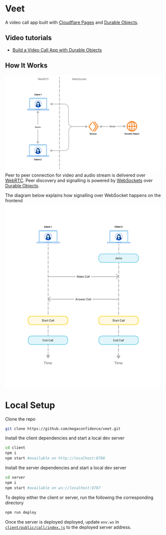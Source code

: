 # Veet

A video call app built with [Cloudflare Pages](https://developers.cloudflare.com/pages/) and [Durable Objects](https://developers.cloudflare.com/durable-objects/).

## Video tutorials 

- [Build a Video Call App with Durable Objects](https://www.youtube.com/playlist?list=PLzfTyn6__SjgC2ty1_BAl0RGgr2jKjngz)

## How It Works

![Architecture](./images/arch.jpg)
Peer to peer connection for video and audio stream is delivered over [WebRTC](https://developer.mozilla.org/en-US/docs/Web/API/WebRTC_API). Peer discovery and signalling is powered by [WebSockets](https://developer.mozilla.org/en-US/docs/Web/API/WebSocket) over [Durable Objects](https://developers.cloudflare.com/durable-objects/api/websockets/).

The diagram below explains how signalling over WebSocket happens on the frontend
![Signalling](./images/timing.png)

# Local Setup
Clone the repo
```sh
git clone https://github.com/megaconfidence/veet.git
```
Install the client dependencies and start a local dev server
```sh
cd client
npm i
npm start #available on http://localhost:8788
```
Install the server dependencies and start a local dev server
```sh
cd server
npm i
npm start #available on ws://localhost:8787
```
To deploy either the client or server, run the following the corresponding directory
```sh
npm run deploy
```
Once the server is deployed deployed, update `env.ws` in [`client/public/call/index.js`](https://github.com/megaconfidence/veet/blob/bb50f00158571b8ab2fa755f8e33476941ee393d/client/public/call/index.js#L12) to the deployed server address.

